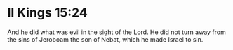 # II Kings 15:24

And he did what was evil in the sight of the Lord. He did not turn away from the sins of Jeroboam the son of Nebat, which he made Israel to sin.

